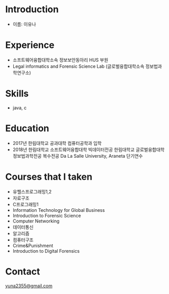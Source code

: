 # Introduction
* 이름: 이유나

# Experience
* 소프트웨어융합대학소속 정보보안동아리 HUS 부원
* Legal informatics and Forensic Science Lab (글로벌융합대학소속 정보법과학연구소) 

# Skills
* java, c

# Education
* 2017년 한림대학교 공과대학 컴퓨터공학과 입학
* 2018년 한림대학교 소프트웨어융합대학 빅데이터전공
	    한림대학교 글로벌융합대학 정보법과학전공 복수전공
    	Da La Salle University, Araneta 단기연수
      
# Courses that I taken
* 유헬스프로그래밍1,2
* 자료구조
* C프로그래밍1
* Information Technology for Global Business
* Introduction to Forensic Science
* Computer Networking
* 데이터통신
* 알고리즘
* 컴퓨터구조
* Crime&Punishment
* Introduction to Digital Forensics

# Contact
yuna2355@gmail.com
